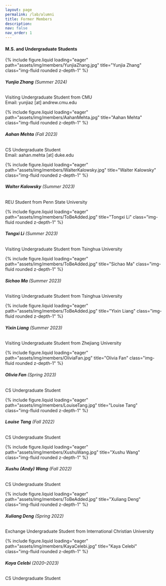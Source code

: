 ```yaml
---
layout: page
permalink: /lab/alumni
title: Former Members
description:
nav: false
nav_order: 1
---
```


#### **M.S. and Undergraduate Students**

<div class="row">
    <div class="col-sm-2">
        {% include figure.liquid loading="eager" path="assets/img/members/YunjiaZhang.jpg" title="Yunjia Zhang" class="img-fluid rounded z-depth-1" %}
    </div>
    <div class="col-sm-10">
        <h6><strong>Yunjia Zhang</strong> (Summer 2024)</h6>
        <p>
            Visiting Undergraduate Student from CMU<br>
            Email: yunjiaz [at] andrew.cmu.edu
        </p>
    </div>
</div>

<div class="row">
    <div class="col-sm-2">
        {% include figure.liquid loading="eager" path="assets/img/members/AahanMehta.jpg" title="Aahan Mehta" class="img-fluid rounded z-depth-1" %}
    </div>
    <div class="col-sm-10">
        <h6><strong>Aahan Mehta</strong> (Fall 2023)</h6>
        <p>
            CS Undergraduate Student<br>
            Email: aahan.mehta [at] duke.edu
        </p>
    </div>
</div>

<div class="row">
    <div class="col-sm-2">
        {% include figure.liquid loading="eager" path="assets/img/members/WalterKalowsky.jpg" title="Walter Kalowsky" class="img-fluid rounded z-depth-1" %}
    </div>
    <div class="col-sm-10">
        <h6><strong>Walter Kalowsky</strong> (Summer 2023)</h6>
        <p>
            REU Student from Penn State University<br>
        </p>
    </div>
</div>

<div class="row">
    <div class="col-sm-2">
        {% include figure.liquid loading="eager" path="assets/img/members/ToBeAdded.jpg" title="Tongxi Li" class="img-fluid rounded z-depth-1" %}
    </div>
    <div class="col-sm-10">
        <h6><strong>Tongxi Li</strong> (Summer 2023)</h6>
        <p>
            Visiting Undergraduate Student from Tsinghua University<br>
        </p>
    </div>
</div>

<div class="row">
    <div class="col-sm-2">
        {% include figure.liquid loading="eager" path="assets/img/members/ToBeAdded.jpg" title="Sichao Ma" class="img-fluid rounded z-depth-1" %}
    </div>
    <div class="col-sm-10">
        <h6><strong>Sichao Ma</strong> (Summer 2023)</h6>
        <p>
            Visiting Undergraduate Student from Tsinghua University<br>
        </p>
    </div>
</div>

<div class="row">
    <div class="col-sm-2">
        {% include figure.liquid loading="eager" path="assets/img/members/ToBeAdded.jpg" title="Yixin Liang" class="img-fluid rounded z-depth-1" %}
    </div>
    <div class="col-sm-10">
        <h6><strong>Yixin Liang</strong> (Summer 2023)</h6>
        <p>
            Visiting Undergraduate Student from Zhejiang University<br>
        </p>
    </div>
</div>

<div class="row">
    <div class="col-sm-2">
        {% include figure.liquid loading="eager" path="assets/img/members/OliviaFan.jpg" title="Olivia Fan" class="img-fluid rounded z-depth-1" %}
    </div>
    <div class="col-sm-10">
        <h6><strong>Olivia Fan</strong> (Spring 2023)</h6>
        <p>
            CS Undergraduate Student<br>
        </p>
    </div>
</div>

<div class="row">
    <div class="col-sm-2">
        {% include figure.liquid loading="eager" path="assets/img/members/LouiseTang.jpg" title="Louise Tang" class="img-fluid rounded z-depth-1" %}
    </div>
    <div class="col-sm-10">
        <h6><strong>Louise Tang</strong> (Fall 2022)</h6>
        <p>
            CS Undergraduate Student<br>
        </p>
    </div>
</div>

<div class="row">
    <div class="col-sm-2">
        {% include figure.liquid loading="eager" path="assets/img/members/XushuWang.jpg" title="Xushu Wang" class="img-fluid rounded z-depth-1" %}
    </div>
    <div class="col-sm-10">
        <h6><strong>Xushu (Andy) Wang</strong> (Fall 2022)</h6>
        <p>
            CS Undergraduate Student<br>
        </p>
    </div>
</div>

<div class="row">
    <div class="col-sm-2">
        {% include figure.liquid loading="eager" path="assets/img/members/ToBeAdded.jpg" title="Xuliang Deng" class="img-fluid rounded z-depth-1" %}
    </div>
    <div class="col-sm-10">
        <h6><strong>Xuliang Deng</strong> (Spring 2022)</h6>
        <p>
            Exchange Undergraduate Student from International Christian University<br>
        </p>
    </div>
</div>

<div class="row">
    <div class="col-sm-2">
        {% include figure.liquid loading="eager" path="assets/img/members/KayaCelebi.jpg" title="Kaya Celebi" class="img-fluid rounded z-depth-1" %}
    </div>
    <div class="col-sm-10">
        <h6><strong>Kaya Celebi</strong> (2020&ndash;2023)</h6>
        <p>
            CS Undergraduate Student<br>
        </p>
    </div>
</div>
